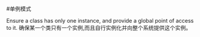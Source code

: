 #单例模式

Ensure a class has only one instance, and provide a global point of access to it.
确保某一个类只有一个实例,而且自行实例化并向整个系统提供这个实例。
